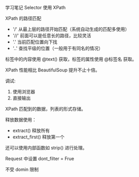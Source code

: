学习笔记
Selector 使用 XPath

XPath 的路径匹配

* '/' 从最上层的路径开始匹配（系统自动生成的匹配多使用）
* '//' 前面可以是任意长的路径，比较灵活
* '.' 当前匹配位置向下找
* '..' 查找平级的位置（一般用于有同名的情况）

标签中的内容使用 @text() 获取，标签的属性使用 @标签名 获取。

XPath 性能相比 BeautifulSoup 提升不止十倍。

调试:

1. 使用浏览器
2. 直接输出

XPath 匹配到的数据，列表的形式存储。

释放数据使用：

* extract() 释放所有
* extract_first() 释放第一个

还可以使用内部函数如 strip() 进行处理。

Request 中设置 dont_filter = Frue

不受 domin 限制